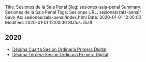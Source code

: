 Title: Sesiones de la Sala Penal
Slug: sesiones-sala-penal
Summary: Sesiones de la Sala Penal
Tags: Sesiones
URL: sesiones/sala-penal/
Save_As: sesiones/sala-penal/index.html
Date: 2020-01-01 12:00:00
Modified: 2020-01-01 12:00:00
Status: draft

## 2020

- [Décima Cuarta Sesión Ordinaria Primera Digital](2020/decima-cuarta-sesion-ordinaria-primera-digital/)
- [Décima Tercera Sesión Ordinaria Primera Digital](2020/decima-tercera-sesion-ordinaria-primera-digital/)



